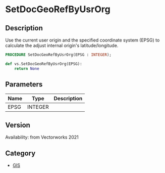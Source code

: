 # SetDocGeoRefByUsrOrg

## Description
Use the current user origin and the specified coordinate system (EPSG) to calculate the adjust internal origin's latitude/longitude.

```pascal
PROCEDURE SetDocGeoRefByUsrOrg(EPSG : INTEGER);
```

```python
def vs.SetDocGeoRefByUsrOrg(EPSG):
    return None
```

## Parameters
|Name|Type|Description|
|---|---|---|
|EPSG|INTEGER|   |

## Version
Availability: from Vectorworks 2021

## Category
* [GIS](../Categories/GIS.md)
